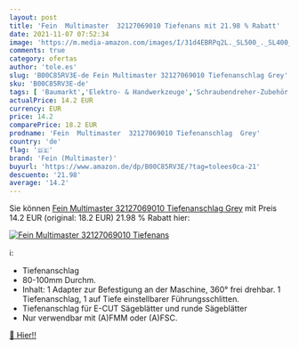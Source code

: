 ```yaml
---
layout: post
title: 'Fein  Multimaster  32127069010 Tiefenans mit 21.98 % Rabatt'
date: 2021-11-07 07:52:34
image: 'https://m.media-amazon.com/images/I/31d4EBRPq2L._SL500_._SL400_.jpg'
comments: true
category: ofertas
author: 'tole.es'
slug: 'B00C85RV3E-de Fein Multimaster 32127069010 Tiefenanschlag Grey'
sku: 'B00C85RV3E-de'
tags: [ 'Baumarkt','Elektro- & Handwerkzeuge','Schraubendreher-Zubehör','Tiefenanschläge','Zubehör für Elektrowerkzeuge','fein (multimaster)', ]
actualPrice: 14.2 EUR
currency: EUR
price: 14.2
comparePrice: 18.2 EUR
prodname: 'Fein  Multimaster  32127069010 Tiefenanschlag  Grey'
country: 'de'
flag: '🇩🇪'
brand: 'Fein (Multimaster)'
buyurl: 'https://www.amazon.de/dp/B00C85RV3E/?tag=tolees0ca-21'
descuento: '21.98'
average: '14.2'
---
```


Sie können [Fein  Multimaster  32127069010 Tiefenanschlag  Grey](https://www.amazon.de/dp/B00C85RV3E/?tag=tolees0ca-21) mit Preis 14.2 EUR (original: 18.2 EUR) 21.98 % Rabatt hier:

[![Fein  Multimaster  32127069010 Tiefenans](https://m.media-amazon.com/images/I/31d4EBRPq2L._SL500_._SL400_.jpg)](https://www.amazon.de/dp/B00C85RV3E/?tag=tolees0ca-21)

ℹ️:

- Tiefenanschlag
- 80-100mm Durchm.
- Inhalt: 1 Adapter zur Befestigung an der Maschine, 360° frei drehbar. 1 Tiefenanschlag, 1 auf Tiefe einstellbarer Führungsschlitten.
- Tiefenanschlag für E-CUT Sägeblätter und runde Sägeblätter
- Nur verwendbar mit (A)FMM oder (A)FSC.

[🛒 Hier!!](https://www.amazon.de/dp/B00C85RV3E/?tag=tolees0ca-21)

